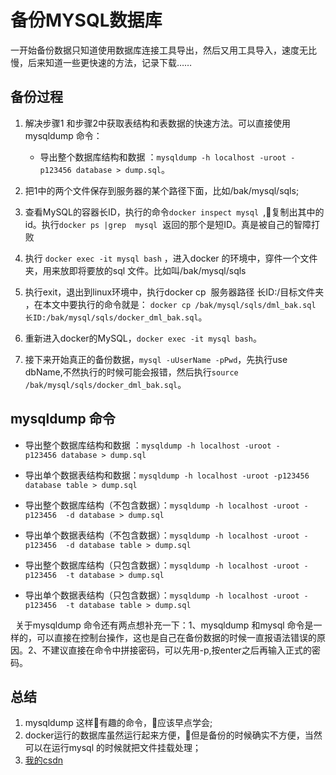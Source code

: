 # 备份MYSQL数据库

一开始备份数据只知道使用数据库连接工具导出，然后又用工具导入，速度无比慢，后来知道一些更快速的方法，记录下载……

## 备份过程
1. 解决步骤1 和步骤2中获取表结构和表数据的快速方法。可以直接使用mysqldump 命令：
   - 导出整个数据库结构和数据 ：`mysqldump -h localhost -uroot -p123456 database > dump.sql`。

2. 把1中的两个文件保存到服务器的某个路径下面，比如/bak/mysql/sqls;

3. 查看MySQL的容器长ID，执行的命令`docker inspect mysql `,复制出其中的id。执行`docker ps |grep  mysql`  返回的那个是短ID。真是被自己的智障打败

4. 执行 `docker exec -it mysql bash` ，进入docker 的环境中，穿件一个文件夹，用来放即将要放的sql 文件。比如叫/bak/mysql/sqls

5. 执行exit，退出到linux环境中，执行docker cp  服务器路径 长ID:/目标文件夹 ，在本文中要执行的命令就是： `docker cp /bak/mysql/sqls/dml_bak.sql 长ID:/bak/mysql/sqls/docker_dml_bak.sql`。       

6. 重新进入docker的MySQL，`docker exec -it mysql bash`。

7. 接下来开始真正的备份数据，`mysql -uUserName -pPwd`，先执行use dbName,不然执行的时候可能会报错，然后执行`source /bak/mysql/sqls/docker_dml_bak.sql`。


## mysqldump 命令
- 导出整个数据库结构和数据 ：`mysqldump -h localhost -uroot -p123456 database > dump.sql`

- 导出单个数据表结构和数据：`mysqldump -h localhost -uroot -p123456  database table > dump.sql`

- 导出整个数据库结构（不包含数据）：`mysqldump -h localhost -uroot -p123456  -d database > dump.sql`

- 导出单个数据表结构（不包含数据）：`mysqldump -h localhost -uroot -p123456  -d database table > dump.sql`

- 导出整个数据库结构（只包含数据）：`mysqldump -h localhost -uroot -p123456  -t database > dump.sql`

- 导出单个数据表结构（只包含数据）：`mysqldump -h localhost -uroot -p123456  -t database table > dump.sql`

    关于mysqldump 命令还有两点想补充一下：1、mysqldump 和mysql 命令是一样的，可以直接在控制台操作，这也是自己在备份数据的时候一直报语法错误的原因。2、不建议直接在命令中拼接密码，可以先用-p,按enter之后再输入正式的密码。

## 总结

1. mysqldump 这样有趣的命令，应该早点学会;
2. docker运行的数据库虽然运行起来方便，但是备份的时候确实不方便，当然可以在运行mysql 的时候就把文件挂载处理；
3. [我的csdn](https://blog.csdn.net/gxb2260/article/details/82715507)
   